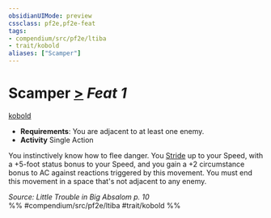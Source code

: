```yaml
---
obsidianUIMode: preview
cssclass: pf2e,pf2e-feat
tags:
- compendium/src/pf2e/ltiba
- trait/kobold
aliases: ["Scamper"]
---
```

# Scamper  [>](../../rules/core-rulebook/chapter-9-playing-the-game.md#Actions "Single Action") *Feat 1*  
[kobold](../../rules/traits/kobold-b1.md)  

- **Requirements**: You are adjacent to at least one enemy.
- **Activity** Single Action

You instinctively know how to flee danger. You [Stride](../../rules/actions/stride.md) up to your Speed, with a +5-foot status bonus to your Speed, and you gain a +2 circumstance bonus to AC against reactions triggered by this movement. You must end this movement in a space that's not adjacent to any enemy.

*Source: Little Trouble in Big Absalom p. 10*  
%% #compendium/src/pf2e/ltiba #trait/kobold %%